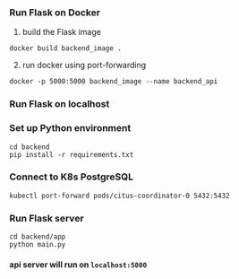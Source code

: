 ### Run Flask on Docker
1. build the Flask image
```shell
docker build backend_image .
```
2. run docker using port-forwarding
```shell
docker -p 5000:5000 backend_image --name backend_api
```
### Run Flask on localhost
### Set up Python environment
```shell
cd backend
pip install -r requirements.txt
```

### Connect to K8s PostgreSQL
```shell
kubectl port-forward pods/citus-coordinator-0 5432:5432
```

### Run Flask server
```shell
cd backend/app
python main.py
```
#### api server will run on `localhost:5000`

